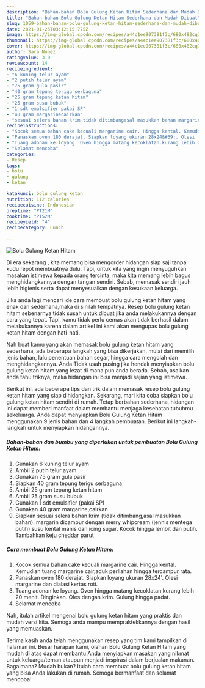 ```yaml
---
description: "Bahan-bahan Bolu Gulung Ketan Hitam Sederhana dan Mudah Dibuat"
title: "Bahan-bahan Bolu Gulung Ketan Hitam Sederhana dan Mudah Dibuat"
slug: 1059-bahan-bahan-bolu-gulung-ketan-hitam-sederhana-dan-mudah-dibuat
date: 2021-01-25T03:12:15.775Z
image: https://img-global.cpcdn.com/recipes/a44c1ee907381f3c/680x482cq70/bolu-gulung-ketan-hitam-foto-resep-utama.jpg
thumbnail: https://img-global.cpcdn.com/recipes/a44c1ee907381f3c/680x482cq70/bolu-gulung-ketan-hitam-foto-resep-utama.jpg
cover: https://img-global.cpcdn.com/recipes/a44c1ee907381f3c/680x482cq70/bolu-gulung-ketan-hitam-foto-resep-utama.jpg
author: Sara Nunez
ratingvalue: 3.8
reviewcount: 14
recipeingredient:
- "6 kuning telur ayam"
- "2 putih telur ayam"
- "75 gram gula pasir"
- "40 gram tepung terigu serbaguna"
- "25 gram tepung ketan hitam"
- "25 gram susu bubuk"
- "1 sdt emulsifier pakai SP"
- "40 gram margarinecairkan"
- "sesuai selera bahan krim tidak ditimbangasal masukkan bahan margarin dicampur dengan merry whipcream jennis mentega putih susu kental manis dan icing sugar Kocok hingga lembit dan putih Tambahkan keju cheddar parut"
recipeinstructions:
- "Kocok semua bahan cake kecuali margarine cair. Hingga kental. Kemudian tuang margarine cair,aduk perllahan hingga tercampur rata."
- "Panaskan oven 180 derajat. Siapkan loyang ukuran 28x24&#39;. Olesi margarine dan dialasi kertas roti."
- "Tuang adonan ke loyang. Oven hingga matang kecoklatan.kurang lebih 20 menit. Dinginkan. Oles dengan krim. Gulung hingga padat."
- "Selamat mencoba"
categories:
- Resep
tags:
- bolu
- gulung
- ketan

katakunci: bolu gulung ketan 
nutrition: 112 calories
recipecuisine: Indonesian
preptime: "PT21M"
cooktime: "PT52M"
recipeyield: "4"
recipecategory: Lunch

---
```



![Bolu Gulung Ketan Hitam](https://img-global.cpcdn.com/recipes/a44c1ee907381f3c/680x482cq70/bolu-gulung-ketan-hitam-foto-resep-utama.jpg)

Di era  sekarang , kita memang bisa mengorder hidangan siap saji tanpa kudu repot membuatnya dulu. Tapi, untuk kita yang ingin menyuguhkan masakan istimewa kepada orang tercinta, maka kita memang lebih bagus menghidangkannya dengan tangan sendiri. Sebab, memasak sendiri jauh lebih higienis serta dapat menyesuaikan dengan kesukaan keluarga.

Jika anda lagi mencari ide cara membuat bolu gulung ketan hitam yang enak dan sederhana,maka di sinilah tempatnya. Resep bolu gulung ketan hitam  sebenarnya tidak susah untuk dibuat jika anda melakukannya dengan cara yang tepat. Tapi, kamu tidak perlu cemas akan tidak berhasil dalam melakukannya 
karena dalam artikel ini kami akan mengupas bolu gulung ketan hitam dengan hati-hati.  



Nah buat kamu yang akan memasak bolu gulung ketan hitam yang sederhana, ada beberapa langkah yang bisa dikerjakan, mulai dari memilih jenis bahan, lalu penentuan bahan segar, hingga cara mengolah dan menghidangkannya. Anda Tidak usah pusing jika hendak menyiapkan bolu gulung ketan hitam yang lezat di mana pun anda berada. Sebab, asalkan anda  tahu triknya, maka hidangan ini bisa menjadi sajian yang istimewa.

Berikut ini, ada beberapa tips dan trik dalam memasak resep bolu gulung ketan hitam yang siap dihidangkan. Sekarang, mari kita coba siapkan bolu gulung ketan hitam sendiri di rumah. Tetap berbahan sederhana, hidangan ini dapat memberi manfaat dalam membantu menjaga kesehatan tubuhmu sekeluarga. Anda dapat menyiapkan Bolu Gulung Ketan Hitam menggunakan 9 jenis bahan dan 4 langkah pembuatan. Berikut ini langkah-langkah untuk menyiapkan hidangannya.

<!--inarticleads1-->

##### Bahan-bahan dan bumbu yang diperlukan untuk pembuatan Bolu Gulung Ketan Hitam:

1. Gunakan 6 kuning telur ayam
1. Ambil 2 putih telur ayam
1. Gunakan 75 gram gula pasir
1. Siapkan 40 gram tepung terigu serbaguna
1. Ambil 25 gram tepung ketan hitam
1. Ambil 25 gram susu bubuk
1. Gunakan 1 sdt emulsifier (pakai SP)
1. Gunakan 40 gram margarine,cairkan
1. Siapkan sesuai selera bahan krim (tidak ditimbang,asal masukkan bahan). margarin dicampur dengan merry whipcream (jennis mentega putih) susu kental manis dan icing sugar. Kocok hingga lembit dan putih. Tambahkan keju cheddar parut




<!--inarticleads2-->

##### Cara membuat Bolu Gulung Ketan Hitam:

1. Kocok semua bahan cake kecuali margarine cair. Hingga kental. Kemudian tuang margarine cair,aduk perllahan hingga tercampur rata.
1. Panaskan oven 180 derajat. Siapkan loyang ukuran 28x24&#39;. Olesi margarine dan dialasi kertas roti.
1. Tuang adonan ke loyang. Oven hingga matang kecoklatan.kurang lebih 20 menit. Dinginkan. Oles dengan krim. Gulung hingga padat.
1. Selamat mencoba




Nah, itulah artikel mengenai  bolu gulung ketan hitam  yang praktis dan mudah versi kita. Semoga anda mampu mempraktekkannya dengan hasil yang memuaskan. 

Terima kasih anda telah menggunakan resep yang tim kami tampilkan di halaman ini. Besar harapan kami, olahan  Bolu Gulung Ketan Hitam yang mudah di atas dapat membantu Anda menyiapkan masakan yang nikmat untuk keluarga/teman ataupun menjadi inspirasi dalam berjualan makanan. Bagaimana? Mudah bukan? Itulah cara membuat bolu gulung ketan hitam yang bisa Anda lakukan di rumah. Semoga bermanfaat dan selamat mencoba!


